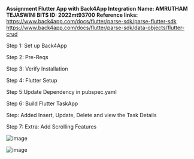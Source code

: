 **Assignment Flutter App with Back4App Integration**
**Name: AMRUTHAM TEJASWINI BITS ID: 2022mt93700**
**Reference links:**
https://www.back4app.com/docs/flutter/parse-sdk/parse-flutter-sdk
https://www.back4app.com/docs/flutter/parse-sdk/data-objects/flutter-crud

Step 1: Set up Back4App

Step 2: Pre-Reqs

Step 3: Verify Installation

Step 4: Flutter Setup

Step 5:Update Dependency in pubspec.yaml

Step 6: Build Flutter TaskApp

Step: Added Insert, Update, Delete and view the Task Details

Step 7: Extra: Add Scrolling Features

![image](https://github.com/Amruthammm/CrossPlatform_Assignment_Task-App/assets/38911925/0f97ef75-b50a-4641-94ed-a5b9a0abba0c)

![image](https://github.com/Amruthammm/CrossPlatform_Assignment_Task-App/assets/38911925/12d05e1f-a986-41c5-bd3f-9775bb2974b8)



